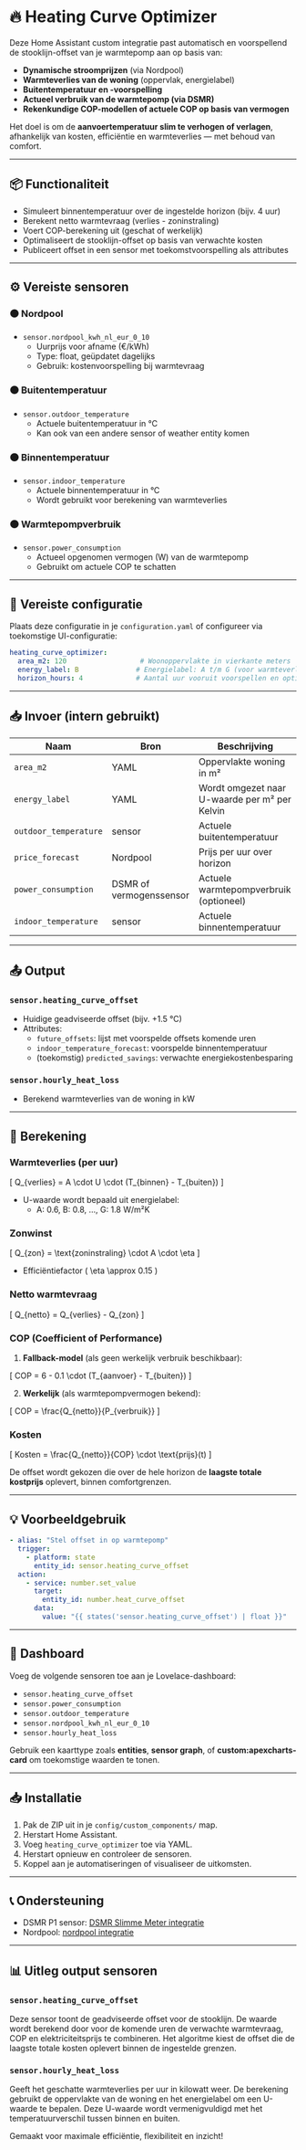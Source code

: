 # 🔥 Heating Curve Optimizer

Deze Home Assistant custom integratie past automatisch en voorspellend de stooklijn-offset van je warmtepomp aan op basis van:

- **Dynamische stroomprijzen** (via Nordpool)
- **Warmteverlies van de woning** (oppervlak, energielabel)
- **Buitentemperatuur en -voorspelling**
- **Actueel verbruik van de warmtepomp (via DSMR)**
- **Rekenkundige COP-modellen of actuele COP op basis van vermogen**

Het doel is om de **aanvoertemperatuur slim te verhogen of verlagen**, afhankelijk van kosten, efficiëntie en warmteverlies — met behoud van comfort.

---

## 📦 Functionaliteit

- Simuleert binnentemperatuur over de ingestelde horizon (bijv. 4 uur)
- Berekent netto warmtevraag (verlies - zoninstraling)
- Voert COP-berekening uit (geschat of werkelijk)
- Optimaliseert de stooklijn-offset op basis van verwachte kosten
- Publiceert offset in een sensor met toekomstvoorspelling als attributes

---

## ⚙️ Vereiste sensoren


### 🟠 Nordpool
- `sensor.nordpool_kwh_nl_eur_0_10`
  - Uurprijs voor afname (€/kWh)
  - Type: float, geüpdatet dagelijks
  - Gebruik: kostenvoorspelling bij warmtevraag

### 🟠 Buitentemperatuur
- `sensor.outdoor_temperature`
  - Actuele buitentemperatuur in °C
  - Kan ook van een andere sensor of weather entity komen

### 🟠 Binnentemperatuur
- `sensor.indoor_temperature`
  - Actuele binnentemperatuur in °C
  - Wordt gebruikt voor berekening van warmteverlies

### 🟠 Warmtepompverbruik
- `sensor.power_consumption`
  - Actueel opgenomen vermogen (W) van de warmtepomp
  - Gebruikt om actuele COP te schatten

---

## 🧾 Vereiste configuratie

Plaats deze configuratie in je `configuration.yaml` of configureer via toekomstige UI-configuratie:

```yaml
heating_curve_optimizer:
  area_m2: 120                  # Woonoppervlakte in vierkante meters
  energy_label: B              # Energielabel: A t/m G (voor warmteverlies)
  horizon_hours: 4             # Aantal uur vooruit voorspellen en optimaliseren
```

---

## 📥 Invoer (intern gebruikt)

| Naam                 | Bron                       | Beschrijving                                         |
|----------------------|----------------------------|------------------------------------------------------|
| `area_m2`            | YAML                       | Oppervlakte woning in m²                             |
| `energy_label`       | YAML                       | Wordt omgezet naar U-waarde per m² per Kelvin       |
| `outdoor_temperature`| sensor                     | Actuele buitentemperatuur                           |
| `price_forecast`     | Nordpool                   | Prijs per uur over horizon                           |
| `power_consumption`  | DSMR of vermogenssensor    | Actuele warmtepompverbruik (optioneel)              |
| `indoor_temperature` | sensor                     | Actuele binnentemperatuur                            |

---

## 📤 Output

### `sensor.heating_curve_offset`
- Huidige geadviseerde offset (bijv. +1.5 °C)
- Attributes:
  - `future_offsets`: lijst met voorspelde offsets komende uren
  - `indoor_temperature_forecast`: voorspelde binnentemperatuur
  - (toekomstig) `predicted_savings`: verwachte energiekostenbesparing

### `sensor.hourly_heat_loss`
- Berekend warmteverlies van de woning in kW


---

## 🧮 Berekening

### Warmteverlies (per uur)

\[
Q_{verlies} = A \cdot U \cdot (T_{binnen} - T_{buiten})
\]

- U-waarde wordt bepaald uit energielabel:
  - A: 0.6, B: 0.8, ..., G: 1.8 W/m²K

### Zonwinst

\[
Q_{zon} = \text{zoninstraling} \cdot A \cdot \eta
\]

- Efficiëntiefactor \( \eta \approx 0.15 \)

### Netto warmtevraag

\[
Q_{netto} = Q_{verlies} - Q_{zon}
\]

### COP (Coefficient of Performance)

1. **Fallback-model** (als geen werkelijk verbruik beschikbaar):

\[
COP = 6 - 0.1 \cdot (T_{aanvoer} - T_{buiten})
\]

2. **Werkelijk** (als warmtepompvermogen bekend):

\[
COP = \frac{Q_{netto}}{P_{verbruik}}
\]

### Kosten

\[
Kosten = \frac{Q_{netto}}{COP} \cdot \text{prijs}(t)
\]

De offset wordt gekozen die over de hele horizon de **laagste totale kostprijs** oplevert, binnen comfortgrenzen.

---

## 💡 Voorbeeldgebruik

```yaml
- alias: "Stel offset in op warmtepomp"
  trigger:
    - platform: state
      entity_id: sensor.heating_curve_offset
  action:
    - service: number.set_value
      target:
        entity_id: number.heat_curve_offset
      data:
        value: "{{ states('sensor.heating_curve_offset') | float }}"
```

---

## 🧪 Dashboard

Voeg de volgende sensoren toe aan je Lovelace-dashboard:

- `sensor.heating_curve_offset`
- `sensor.power_consumption`
- `sensor.outdoor_temperature`
- `sensor.nordpool_kwh_nl_eur_0_10`
- `sensor.hourly_heat_loss`

Gebruik een kaarttype zoals **entities**, **sensor graph**, of **custom:apexcharts-card** om toekomstige waarden te tonen.

---

## 📥 Installatie

1. Pak de ZIP uit in je `config/custom_components/` map.
2. Herstart Home Assistant.
3. Voeg `heating_curve_optimizer` toe via YAML.
4. Herstart opnieuw en controleer de sensoren.
5. Koppel aan je automatiseringen of visualiseer de uitkomsten.

---

## 📞 Ondersteuning

- DSMR P1 sensor: [DSMR Slimme Meter integratie](https://www.home-assistant.io/integrations/dsmr/)
- Nordpool: [nordpool integratie](https://github.com/custom-components/nordpool)

---

## 📊 Uitleg output sensoren

### `sensor.heating_curve_offset`
Deze sensor toont de geadviseerde offset voor de stooklijn. De waarde wordt
berekend door voor de komende uren de verwachte warmtevraag, COP en
elektriciteitsprijs te combineren. Het algoritme kiest de offset die de laagste
totale kosten oplevert binnen de ingestelde grenzen.

### `sensor.hourly_heat_loss`
Geeft het geschatte warmteverlies per uur in kilowatt weer. De berekening
gebruikt de oppervlakte van de woning en het energielabel om een U-waarde te
bepalen. Deze U-waarde wordt vermenigvuldigd met het temperatuurverschil tussen
binnen en buiten.



Gemaakt voor maximale efficiëntie, flexibiliteit en inzicht!